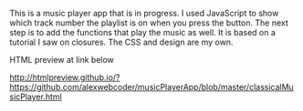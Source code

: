 This is a music player app that is in progress. I used JavaScript to show which track number the playlist is on when you press the button. The next step is to add the functions that play the music as well. It is based on a tutorial I saw on closures. The CSS and design are my own.

HTML preview at link below

http://htmlpreview.github.io/?https://github.com/alexwebcoder/musicPlayerApp/blob/master/classicalMusicPlayer.html
